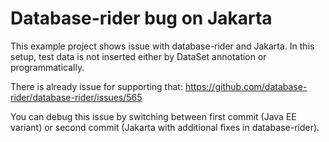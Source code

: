 # Database-rider bug on Jakarta

This example project shows issue with database-rider and Jakarta. In this setup, test data is not inserted
either by DataSet annotation or programmatically.

There is already issue for supporting that: https://github.com/database-rider/database-rider/issues/565

You can debug this issue by switching between first commit (Java EE variant) or second commit (Jakarta with
additional fixes in database-rider).
